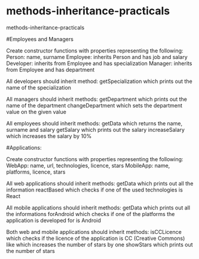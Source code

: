 # methods-inheritance-practicals
methods-inheritance-practicals


#Employees and Managers

Create constructor functions with properties representing the following:
Person: name, surname
Employee: inherits Person and has job and salary
Developer: inherits from Employee and has specialization
Manager: inherits from Employee and has department

All developers should inherit method:
getSpecialization which prints out the name of the specialization

All managers should inherit methods:
getDepartment which prints out the name of the department
changeDepartment which sets the department value on the given value

All employees should inherit methods:
getData which returns the name, surname and salary 
getSalary which prints out the salary
increaseSalary which increases the salary by 10% 

#Applications:

Create constructor functions with properties representing the following:
WebApp: name, url, technologies, licence, stars
MobileApp: name, platforms, licence, stars
 
All web applications should inherit methods: 
getData which prints out all the information
reactBased which checks if one of the used technologies is React
 
All mobile applications should inherit methods:
getData which prints out all the informations
forAndroid which checks if one of the platforms the application is developed for is Android

Both web and mobile applications should inherit methods:
isCCLicence  which checks if the licence of the application is CC (Creative Commons) 
like which increases the number of stars by one
showStars which prints out the number of stars 
